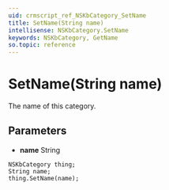```yaml
---
uid: crmscript_ref_NSKbCategory_SetName
title: SetName(String name)
intellisense: NSKbCategory.SetName
keywords: NSKbCategory, GetName
so.topic: reference
---
```


# SetName(String name)

The name of this category.

## Parameters

* **name** String

```crmscript
NSKbCategory thing;
String name;
thing.SetName(name);
```


